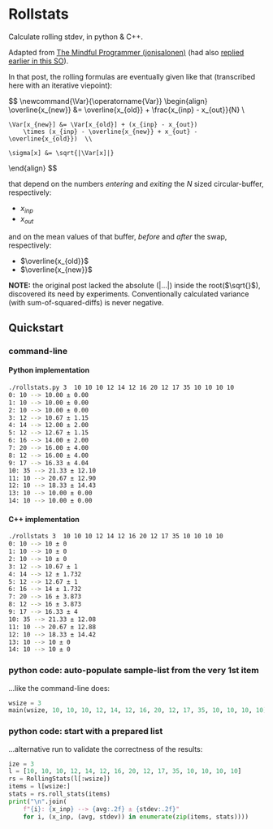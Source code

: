 # Rollstats

Calculate rolling stdev, in python & C++.

Adapted from [The Mindful Programmer (jonisalonen)](https://jonisalonen.com/2014/efficient-and-accurate-rolling-standard-deviation/)
(had also [replied earlier in this SO](https://stackoverflow.com/a/14638138/548792)).

In that post, the rolling formulas are eventually given like that
(transcribed here with an iterative viepoint):

$$
\newcommand{\Var}{\operatorname{Var}}
\begin{align}
    \overline{x_{new}} &= \overline{x_{old}}  + \frac{x_{inp} - x_{out}}{N}  \\

    \Var[x_{new}] &= \Var[x_{old}] + (x_{inp} - x_{out})
        \times (x_{inp} - \overline{x_{new}} + x_{out} - \overline{x_{old}})  \\

    \sigma[x] &= \sqrt{|\Var[x]|}
\end{align}
$$

that depend on the numbers *entering* and *exiting* the
$N$ sized circular-buffer, respectively:

- $x_{inp}$
- $x_{out}$

and on the mean values of that buffer, *before* and *after* the swap, respectively:

- $\overline{x_{old}}$
- $\overline{x_{new}}$

**NOTE:** the original post lacked the  absolute ($|...|$) inside the root($\sqrt{}$),
discovered its need by experiments.  Conventionally calculated variance
(with sum-of-squared-diffs) is never negative.

## Quickstart

### command-line

#### Python implementation

```bash
./rollstats.py 3  10 10 10 12 14 12 16 20 12 17 35 10 10 10 10
0: 10 --> 10.00 ± 0.00
1: 10 --> 10.00 ± 0.00
2: 10 --> 10.00 ± 0.00
3: 12 --> 10.67 ± 1.15
4: 14 --> 12.00 ± 2.00
5: 12 --> 12.67 ± 1.15
6: 16 --> 14.00 ± 2.00
7: 20 --> 16.00 ± 4.00
8: 12 --> 16.00 ± 4.00
9: 17 --> 16.33 ± 4.04
10: 35 --> 21.33 ± 12.10
11: 10 --> 20.67 ± 12.90
12: 10 --> 18.33 ± 14.43
13: 10 --> 10.00 ± 0.00
14: 10 --> 10.00 ± 0.00
```

#### C++ implementation

```bash
./rollstats 3  10 10 10 12 14 12 16 20 12 17 35 10 10 10 10
0: 10 --> 10 ± 0
1: 10 --> 10 ± 0
2: 10 --> 10 ± 0
3: 12 --> 10.67 ± 1
4: 14 --> 12 ± 1.732
5: 12 --> 12.67 ± 1
6: 16 --> 14 ± 1.732
7: 20 --> 16 ± 3.873
8: 12 --> 16 ± 3.873
9: 17 --> 16.33 ± 4
10: 35 --> 21.33 ± 12.08
11: 10 --> 20.67 ± 12.88
12: 10 --> 18.33 ± 14.42
13: 10 --> 10 ± 0
14: 10 --> 10 ± 0
```

### python code: auto-populate sample-list from the very 1st item

...like the command-line does:

```python
wsize = 3
main(wsize, 10, 10, 10, 12, 14, 12, 16, 20, 12, 17, 35, 10, 10, 10, 10)
```

### python code:  start with a prepared list

...alternative run to validate the correctness of the results:

```python
ize = 3
l = [10, 10, 10, 12, 14, 12, 16, 20, 12, 17, 35, 10, 10, 10, 10]
rs = RollingStats(l[:wsize])
items = l[wsize:]
stats = rs.roll_stats(items)
print("\n".join(
    f"{i}: {x_inp} --> {avg:.2f} ± {stdev:.2f}"
    for i, (x_inp, (avg, stdev)) in enumerate(zip(items, stats))))
```